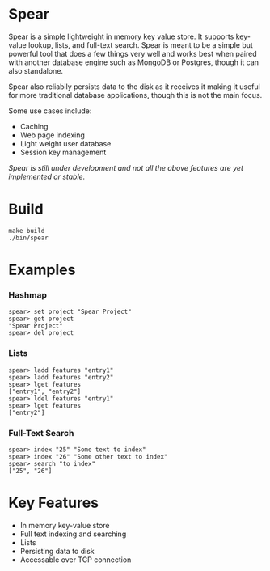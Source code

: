 # Spear

Spear is a simple lightweight in memory key value store. It supports key-value lookup, lists, and full-text search. Spear is meant to be a simple but powerful tool that does a few things very well and works best when paired with another database engine such as MongoDB or Postgres, though it can also standalone.

Spear also reliabily persists data to the disk as it receives it making it useful for more traditional database applications, though this is not the main focus. 

Some use cases include:

- Caching
- Web page indexing
- Light weight user database
- Session key management

*Spear is still under development and not all the above features are yet implemented or stable.* 

# Build

```
make build
./bin/spear
```

# Examples

### Hashmap

```
spear> set project "Spear Project"
spear> get project
"Spear Project"
spear> del project
```

### Lists

```
spear> ladd features "entry1"
spear> ladd features "entry2"
spear> lget features
["entry1", "entry2"]
spear> ldel features "entry1"
spear> lget features
["entry2"]
```

### Full-Text Search

```
spear> index "25" "Some text to index"
spear> index "26" "Some other text to index"
spear> search "to index"
["25", "26"]
```

# Key Features

- In memory key-value store
- Full text indexing and searching
- Lists
- Persisting data to disk
- Accessable over TCP connection 
